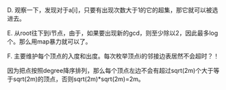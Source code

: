 D. 观察一下，发现对于a[i]，只要有出现次数大于1的它的超集，那它就可以被选进去。

E. 从root往下到i节点，由于，如果要出现新的gcd，则至少除以2，因此最多log个。那么用map暴力就可以了。

F. 主要维护每个顶点的入度和出度。每次枚举顶点i的邻接边表居然不会超时？！
   
   因为把点按照degree降序排列，那么每个顶点左边不会有超过sqrt(2m)个大于等于sqrt(2m)的顶点，否则sqrt(2m)*sqrt(2m)=2m。
